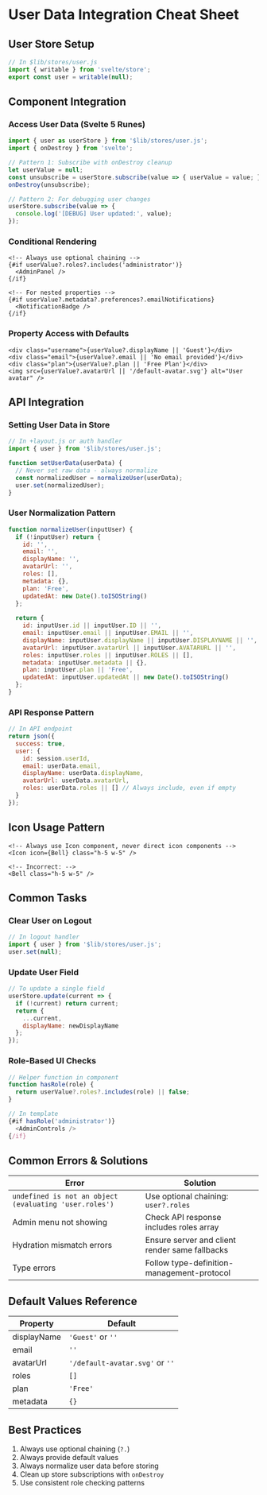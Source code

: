 # User Data Integration Cheat Sheet

## User Store Setup
```javascript
// In $lib/stores/user.js
import { writable } from 'svelte/store';
export const user = writable(null);
```

## Component Integration

### Access User Data (Svelte 5 Runes)
```javascript
import { user as userStore } from '$lib/stores/user.js';
import { onDestroy } from 'svelte';

// Pattern 1: Subscribe with onDestroy cleanup
let userValue = null;
const unsubscribe = userStore.subscribe(value => { userValue = value; });
onDestroy(unsubscribe);

// Pattern 2: For debugging user changes
userStore.subscribe(value => { 
  console.log('[DEBUG] User updated:', value);
});
```

### Conditional Rendering
```svelte
<!-- Always use optional chaining -->
{#if userValue?.roles?.includes('administrator')}
  <AdminPanel />
{/if}

<!-- For nested properties -->
{#if userValue?.metadata?.preferences?.emailNotifications}
  <NotificationBadge />
{/if}
```

### Property Access with Defaults
```svelte
<div class="username">{userValue?.displayName || 'Guest'}</div>
<div class="email">{userValue?.email || 'No email provided'}</div>
<div class="plan">{userValue?.plan || 'Free Plan'}</div>
<img src={userValue?.avatarUrl || '/default-avatar.svg'} alt="User avatar" />
```

## API Integration

### Setting User Data in Store
```javascript
// In +layout.js or auth handler
import { user } from '$lib/stores/user.js';

function setUserData(userData) {
  // Never set raw data - always normalize
  const normalizedUser = normalizeUser(userData);
  user.set(normalizedUser);
}
```

### User Normalization Pattern
```javascript
function normalizeUser(inputUser) {
  if (!inputUser) return {
    id: '',
    email: '',
    displayName: '',
    avatarUrl: '',
    roles: [],
    metadata: {},
    plan: 'Free',
    updatedAt: new Date().toISOString()
  };
  
  return {
    id: inputUser.id || inputUser.ID || '',
    email: inputUser.email || inputUser.EMAIL || '',
    displayName: inputUser.displayName || inputUser.DISPLAYNAME || '',
    avatarUrl: inputUser.avatarUrl || inputUser.AVATARURL || '',
    roles: inputUser.roles || inputUser.ROLES || [],
    metadata: inputUser.metadata || {},
    plan: inputUser.plan || 'Free',
    updatedAt: inputUser.updatedAt || new Date().toISOString()
  };
}
```

### API Response Pattern
```javascript
// In API endpoint
return json({
  success: true,
  user: {
    id: session.userId,
    email: userData.email,
    displayName: userData.displayName,
    avatarUrl: userData.avatarUrl,
    roles: userData.roles || [] // Always include, even if empty
  }
});
```

## Icon Usage Pattern
```svelte
<!-- Always use Icon component, never direct icon components -->
<Icon icon={Bell} class="h-5 w-5" />

<!-- Incorrect: -->
<Bell class="h-5 w-5" />
```

## Common Tasks

### Clear User on Logout
```javascript
// In logout handler
import { user } from '$lib/stores/user.js';
user.set(null);
```

### Update User Field
```javascript
// To update a single field
userStore.update(current => {
  if (!current) return current;
  return {
    ...current,
    displayName: newDisplayName
  };
});
```

### Role-Based UI Checks
```javascript
// Helper function in component
function hasRole(role) {
  return userValue?.roles?.includes(role) || false;
}

// In template
{#if hasRole('administrator')}
  <AdminControls />
{/if}
```

## Common Errors & Solutions

| Error | Solution |
|-------|----------|
| `undefined is not an object (evaluating 'user.roles')` | Use optional chaining: `user?.roles` |
| Admin menu not showing | Check API response includes roles array |
| Hydration mismatch errors | Ensure server and client render same fallbacks |
| Type errors | Follow type-definition-management-protocol |

## Default Values Reference

| Property | Default |
|----------|---------|
| displayName | `'Guest'` or `''` |
| email | `''` |
| avatarUrl | `'/default-avatar.svg'` or `''` |
| roles | `[]` |
| plan | `'Free'` |
| metadata | `{}` |

## Best Practices

1. Always use optional chaining (`?.`)
2. Always provide default values
3. Always normalize user data before storing
4. Clean up store subscriptions with `onDestroy`
5. Use consistent role checking patterns 